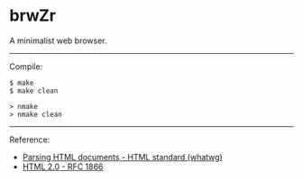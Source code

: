 # brwZr

A minimalist web browser.

---
Compile:

```
$ make
$ make clean

> nmake
> nmake clean
```

---
Reference:

* [Parsing HTML documents - HTML standard (whatwg)](https://html.spec.whatwg.org/multipage/parsing.html#parsing)
* [HTML 2.0 - RFC 1866](https://www.rfc-editor.org/rfc/rfc1866.html)
